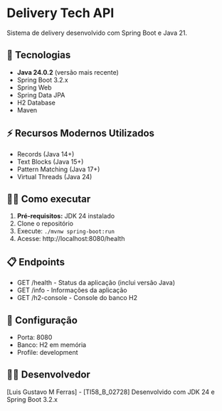 # Delivery Tech API
Sistema de delivery desenvolvido com Spring Boot e Java 21.

## 🚀 Tecnologias
- **Java 24.0.2** (versão mais recente)
- Spring Boot 3.2.x
- Spring Web
- Spring Data JPA
- H2 Database
- Maven

## ⚡ Recursos Modernos Utilizados
- Records (Java 14+)
- Text Blocks (Java 15+)
- Pattern Matching (Java 17+)
- Virtual Threads (Java 24)

## 🏃‍♂️ Como executar
1. **Pré-requisitos:** JDK 24 instalado
2. Clone o repositório
3. Execute: `./mvnw spring-boot:run`
4. Acesse: http://localhost:8080/health

## 📋 Endpoints
- GET /health - Status da aplicação (inclui versão Java)
- GET /info - Informações da aplicação
- GET /h2-console - Console do banco H2

## 🔧 Configuração
- Porta: 8080
- Banco: H2 em memória
- Profile: development

## 👨‍💻 Desenvolvedor
[Luis Gustavo M Ferras] - [TI58_B_02728]
Desenvolvido com JDK 24 e Spring Boot 3.2.x
